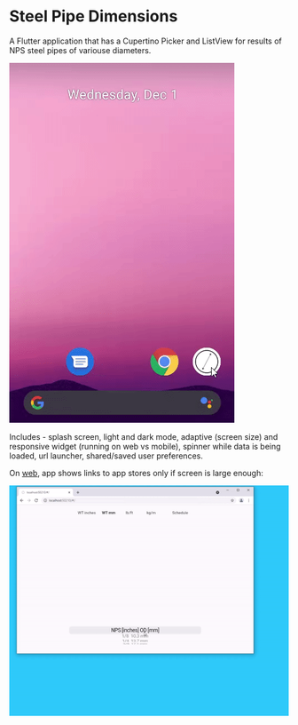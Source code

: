 # Steel Pipe Dimensions

A Flutter application that has a Cupertino Picker and ListView for results of NPS steel pipes of variouse diameters. 

![](main.gif)

Includes - splash screen, light and dark mode, adaptive (screen size) and responsive widget (running on web vs mobile), spinner while data is being loaded, url launcher, shared/saved user preferences.  

On [web](https://pipesizes.web.app/), app shows links to app stores only if screen is large enough:

![](readme_web.gif)

